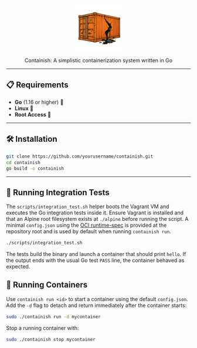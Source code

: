 <div align="center">

<picture>
  <source media="(prefers-color-scheme: light)" srcset="/img_1.png">
  <img alt="containish logo" src="/img_1.png" width="25%" height="25%">
</picture>

Containish: A simplistic containerization system written in Go
</div>

---

## 📋 Requirements

- **Go** (1.16 or higher) 🏁
- **Linux** 🐧
- **Root Access** 🔑

---

## 🛠️ Installation

```bash
git clone https://github.com/yourusername/containish.git
cd containish
go build -o containish
```

---

## 🧪 Running Integration Tests

The `scripts/integration_test.sh` helper boots the Vagrant VM and executes the
Go integration tests inside it. Ensure Vagrant is installed and that an Alpine
root filesystem exists at `./alpine` before running the script. A minimal
`config.json` using the [OCI runtime-spec](https://github.com/opencontainers/runtime-spec)
is provided at the repository root and is used by default when running
`containish run`.

```bash
./scripts/integration_test.sh
```

The tests build the binary and launch a container that should print `hello`.
If the output ends with the usual Go test `PASS` line, the container behaved as
expected.

## 🚀 Running Containers

Use `containish run <id>` to start a container using the default `config.json`.
Add the `-d` flag to detach and return immediately after the container starts:

```bash
sudo ./containish run -d mycontainer
```

Stop a running container with:

```bash
sudo ./containish stop mycontainer
```
